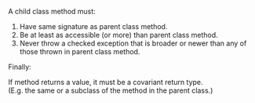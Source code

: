 A child class method must:

1. Have same signature as parent class method.
2. Be at least as accessible (or more) than parent class method.
3. Never throw a checked exception that is broader or newer than any of those thrown in parent class method.


Finally: 

If method returns a value, it must be a covariant return type.   
(E.g. the same or a subclass of the method in the parent class.)
